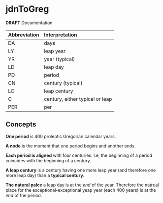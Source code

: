jdnToGreg
=========

**DRAFT** Documentation

|Abbreviation |Interpretation|
|:------------|:-------------|
| DA   | days |
| LY   | leap year |
| YR   | year (typical) |
| LD   | leap day |
|  PD  | period |
|  CN  | century (typical) |
|  LC  | leap century |
|  C   | century, either typical or leap |
|  PER | per |

Concepts
--------

**One period** is 400 proleptic Gregorian calendar years.

**A node** is the moment that one period begins and another
ends.

**Each period is aligned** with four centuries.
I.e, the beginning of a period coincides with the beginning of
a century.

**A leap century** is a century having one more leap year
(and therefore one more leap day) than a **typical century**.

**The natural palce** a leap day is at the *end* of the year.
Therefore the natrual place for the exceptional-exceptional
yeap year (each 400 years) is at the *end* of the period.
